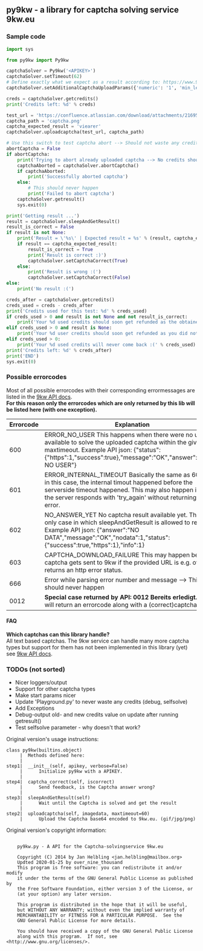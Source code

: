 ## py9kw - a library for captcha solving service 9kw.eu

### Sample code
```python
import sys

from py9kw import Py9kw

captchaSolver = Py9kw('<APIKEY>')
captchaSolver.setTimeout(62)
# Define exactly what we expect as a result according to: https://www.9kw.eu/api.html#apisubmit-tab
captchaSolver.setAdditionalCaptchaUploadParams({'numeric': '1', 'min_len': '7', 'max_len': '7'})

creds = captchaSolver.getcredits()
print('Credits left: %d' % creds)

test_url = 'https://confluence.atlassian.com/download/attachments/216957808/captcha.png?version=1&modificationDate=1272411042125&api=v2'
captcha_path = 'captcha.png'
captcha_expected_result = 'viearer'
captchaSolver.uploadcaptcha(test_url, captcha_path)

# Use this switch to test captcha abort --> Should not waste any credits
abortCaptcha = False
if abortCaptcha:
    print('Trying to abort already uploaded captcha --> No credits should be used')
    captchaAborted = captchaSolver.abortCaptcha()
    if captchaAborted:
        print('Successfully aborted captcha')
    else:
        # This should never happen
        print('Failed to abort captcha')
    captchaSolver.getresult()
    sys.exit(0)

print('Getting result ...')
result = captchaSolver.sleepAndGetResult()
result_is_correct = False
if result is not None:
    print('Result = \'%s\' | Expected result = %s' % (result, captcha_expected_result))
    if result == captcha_expected_result:
        result_is_correct = True
        print('Result is correct :)')
        captchaSolver.setCaptchaCorrect(True)
    else:
        print('Result is wrong :(')
        captchaSolver.setCaptchaCorrect(False)
else:
    print('No result :(')

creds_after = captchaSolver.getcredits()
creds_used = creds - creds_after
print('Credits used for this test: %d' % creds_used)
if creds_used > 0 and result is not None and not result_is_correct:
    print('Your %d used credits should soon get refunded as the obtained result was wrong' % creds_used)
elif creds_used > 0 and result is None:
    print('Your %d user credits should soon get refunded as you did not get any result' % creds_used)
elif creds_used > 0:
    print('Your %d used credits will never come back :(' % creds_used)
print('Credits left: %d' % creds_after)
print('END')
sys.exit(0)

```
### Possible errorcodes
Most of all possible errorcodes with their corresponding errormessages are listed in the [9kw API docs](https://www.9kw.eu/api.html).  
**For this reason only the errorcodes which are only returned by this lib will be listed here (with one exception).**

Errorcode | Explanation
--- | ---
600 | ERROR_NO_USER This happens when there were no users available to solve the uploaded captcha within the given maxtimeout. Example API json: {"status":{"https":1,"success":true},"message":"OK","answer":"ERROR NO USER"}
601 | ERROR_INTERNAL_TIMEOUT Basically the same as 600 but in this case, the internal timout happened before the serverside timeout happened. This may also happen in case the server responds with 'try_again' without returning an error.
602 | NO_ANSWER_YET No captcha result available yet. This is the only case in which sleepAndGetResult is allowed to retry. Example API json: {"answer":"NO DATA","message":"OK","nodata":1,"status":{"success":true,"https":1},"info":1}
603 | CAPTCHA_DOWNLOAD_FAILURE This may happen before a captcha gets sent to 9kw if the provided URL is e.g. offline or returns an http error status.
666 | Error while parsing error number and message --> This should never happen
0012 | **Special case returned by API: 0012 Bereits erledigt.** This will return an errorcode along with a (correct)captcha result!


#### FAQ

**Which captchas can this library handle?**  
All text based captchas. The 9kw service can handle many more captcha types but support for them has not been implemented in this library (yet) see [9kw API docs](https://www.9kw.eu/api.html#apisubmit-tab).  

### TODOs (not sorted)
* Nicer loggers/output
* Support for other captcha types
* Make start params nicer
* Update 'Playground.py' to never waste any credits (debug, selfsolve)
* Add Exceptions
* Debug-output old- and new credits value on update after running getresult()
* Test selfsolve parameter - why doesn't that work?

Original version's usage instructions:
```
class py9kw(builtins.object)
     |  Methods defined here:
     |  
step1|  __init__(self, apikey, verbose=False)
     |      Initialize py9kw with a APIKEY.
     |  
step4|  captcha_correct(self, iscorrect)
     |      Send feedback, is the Captcha answer wrong?
     |  
step3|  sleepAndGetResult(self)
     |      Wait until the Captcha is solved and get the result
     |  
step2|  uploadcaptcha(self, imagedata, maxtimeout=60)
     |      Upload the Captcha base64 encoded to 9kw.eu. (gif/jpg/png)
```


Original version's copyright information:
```

    py9kw.py - A API for the Captcha-solvingservice 9kw.eu

    Copyright (C) 2014 by Jan Helbling <jan.helbling@mailbox.org>
    Updted 2020-01-25 by over_nine_thousand
    This program is free software: you can redistribute it and/or modify
    it under the terms of the GNU General Public License as published by
    the Free Software Foundation, either version 3 of the License, or
    (at your option) any later version.

    This program is distributed in the hope that it will be useful,
    but WITHOUT ANY WARRANTY; without even the implied warranty of
    MERCHANTABILITY or FITNESS FOR A PARTICULAR PURPOSE.  See the
    GNU General Public License for more details.

    You should have received a copy of the GNU General Public License
    along with this program.  If not, see <http://www.gnu.org/licenses/>.

```